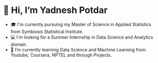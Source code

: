 # 👋 Hi, I’m Yadnesh Potdar
- 🎓 I'm currently pursuing my Master of Science in Applied Statistics from Symbiosis Statistical Institute.
- 💻 I'm looking for a Summer Internship in Data Science and Analytics domain.
- 🌱 I’m currently learning Data Science and Machine Learning from Youtube, Coursera, NPTEL and through Projects.

<!---
Yadneshd10/Yadneshd10 is a ✨ special ✨ repository because its `README.md` (this file) appears on your GitHub profile.
You can click the Preview link to take a look at your changes.
--->

